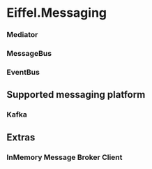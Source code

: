 # Eiffel.Messaging

### Mediator

### MessageBus

### EventBus

## Supported messaging platform

### Kafka

## Extras

### InMemory Message Broker Client
